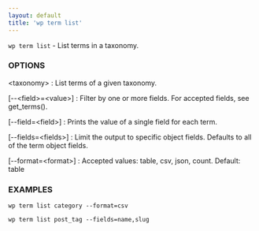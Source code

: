 ```yaml
---
layout: default
title: 'wp term list'
---
```


`wp term list` - List terms in a taxonomy.

### OPTIONS

&lt;taxonomy&gt;
: List terms of a given taxonomy.

[\--&lt;field&gt;=&lt;value&gt;]
: Filter by one or more fields. For accepted fields, see get_terms().

[\--field=&lt;field&gt;]
: Prints the value of a single field for each term.

[\--fields=&lt;fields&gt;]
: Limit the output to specific object fields. Defaults to all of the term object fields.

[\--format=&lt;format&gt;]
: Accepted values: table, csv, json, count. Default: table

### EXAMPLES

    wp term list category --format=csv

    wp term list post_tag --fields=name,slug


